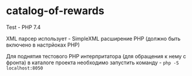 # catalog-of-rewards
Test - PHP 7.4

XML парсер использует - SimpleXML расширение PHP (должно быть включено в настрйоках PHP)

Для поднятия тестового PHP интерпритатора (для обращения к нему с фронта) в каталоге проекта необходимо запустить команду - `php -S localhost:8050`